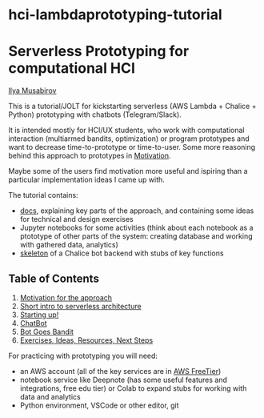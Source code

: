 # hci-lambdaprototyping-tutorial

# Serverless Prototyping for computational HCI

[Ilya Musabirov](http://musabirov.info)

This is a tutorial/JOLT for kickstarting serverless (AWS Lambda + Chalice + Python) prototyping with chatbots (Telegram/Slack).

It is intended mostly for HCI/UX students, who work with computational interaction (multiarmed bandits, optimization) or program prototypes and want to decrease time-to-prototype 
or time-to-user. Some more reasoning behind this approach to prototypes in [Motivation](docs/010motivation.md). 

Maybe some of the users find motivation more useful and ispiring than a particular implementation ideas I came up with.

The tutorial contains:

- [docs](docs), explaining key parts of the approach, and containing some ideas for technical and design exercises
- Jupyter notebooks for some activities (think about each notebook as a ptototype of other parts of the system: creating database and working with gathered data, analytics)
- [skeleton](tg-bandits) of a Chalice bot backend with stubs of key functions 

## Table of Contents

1. [Motivation for the approach](docs/010motivation.md)
2. [Short intro to serverless architecture](docs/020architecture.md)
3. [Starting up!](docs/030startup.md)
4. [ChatBot](docs/040chatbot.md)
5. [Bot Goes Bandit](docs/050bandit.md)
6. [Exercises, Ideas, Resources, Next Steps](docs/060nextsteps.md)

For practicing with prototyping you will need:
- an AWS account (all of the key services are in [AWS FreeTier](https://aws.amazon.com/free/))
- notebook service like Deepnote (has some useful features and integrations, free edu tier) or Colab to expand stubs for working with data and analytics
- Python environment, VSCode or other editor, git
